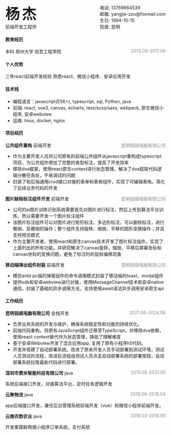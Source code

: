 <div style="display: flex; align-items: flex-start; justify-content: space-between">
    <div>
        <div style="font-size: 45px; font-weight: bold; letter-spacing: 7px">杨杰</div>
        <div>前端开发工程师</div>
    </div>
    <div style="font-size: 14px; padding-top: 5px;">
            <div>电话: 13769664539</div>
            <div>邮箱: yangjie-zzu@foxmail.com</div>
            <div>生日: 1994-10-15</div>
            <div>现居: 昆明</div>
    </div>
</div>

#### 教育经历

<div style="display: flex; justify-content: space-between">
    <div>本科 郑州大学 信息工程学院</div>
    <div style="opacity: 0.5">2013.09-2017.06</div>
</div>

#### 个人优势
  三年react前端开发经验
  熟悉react、微信小程序、安卓应用开发
#### 技术栈
- 编程语言：javascript(ES6+), typescript, sql, Python, java
- 前端: react, vue3, canvas, echarts, less/scss/sass, webpack, 原生微信小程序, 安卓webview
- 运维: linux, docker, nginx
#### 项目经历

<div style="display: flex; justify-content: space-between">
    <span>
        <span style="font-weight: 600">公共组件重构</span>
        <span> 前端开发</span>
    </span>
    <div style="opacity: 0.5">昆明锐祺电脑有限公司</div>
</div>

- 作为主要开发人员将公司原有的前端公共组件从javascript重构成typescript项目，为公共组件增加了完整的类型标注，提高了开发效率
- 移除dva框架，使用react原生context进行状态管理。解决了dva框架代码逻辑分散在各处，不易调试的问题
- 封装了和后端通用crud接口对接的表单和表格组件，实现了可编辑表格。简化了后续业务代码的开发

<div style="display: flex; justify-content: space-between">
    <span>
        <span style="font-weight: 600">图片缺陷标注组件开发</span>
        <span> 前端开发</span>
    </span>
    <div style="opacity: 0.5">昆明锐祺电脑有限公司</div>
</div>

- 公司的ai图片训练识别系统需要首先对图片进行标注，然后上传到算法平台训练，所以需要开发一个图片标注组件
- 该图片标注组件可以对图片进行矩形标注、多边形标注，可以删除标注，进行撤销、反撤销的操作；整个组件支持旋转、缩放、平移的图形变换操作；并且支持预览模式
- 作为主要开发者，使用react和原生canvas技术开发了图片标注组件。实现了上面列出的所有功能。并研究解决了canvas旋转，缩放，平移后屏幕坐标和canvas坐标的变换问题，避免了标注时的鼠标偏移现象

<div style="display: flex; justify-content: space-between">
    <span>
        <span style="font-weight: 600">移动端弹出组件封装</span>
        <span> 前端开发</span>
    </span>
    <div style="opacity: 0.5">昆明锐祺电脑有限公司</div>
</div>

- 模仿antd pc端的弹窗组件的命令调用模式封装了移动端的toast，modal组件
- 提供sdk和安卓webview进行对接，使用MessageChannel技术和安卓native通信。封装了基础的异步调用方法，支持使用await语法异步调用安卓原生api

#### 工作经历

<div style="display: flex; justify-content: space-between">
    <span>
        <span style="font-weight: 600">昆明锐祺电脑有限公司</span>
        <span> 全栈开发</span>
    </span>
    <div style="opacity: 0.5">2021.06-2024.06</div>
</div>

- 负责业务系统的开发与维护，确保系统稳定性和功能的持续优化。
- 前端代码重构，将原有JavaScript组件迁移至TypeScript，并移除dva依赖，使用react context替代作为状态管理，降低了理解难度
- 基于安卓Webview开发了混合应用app, 复用了原有小程序h5代码。
- 开发并搭建了自动部署系统。改进了原来开发人员手动部署到测试环境，测试人员测试的流程，改进后流程由测试人员点击自动部署系统的部署按钮，自动部署系统拉取最新代码进行部署。

<div style="display: flex; justify-content: space-between">
    <span>
        <span style="font-weight: 600">深圳市费米智能科技有限公司</span>
        <span> java</span>
    </span>
    <div style="opacity: 0.5">2019.05-2021.05</div>
</div>

系统后端接口开发，对接算法平台，定时任务逻辑开发

<div style="display: flex; justify-content: space-between">
    <span>
        <span style="font-weight: 600">云聚物流</span>
        <span> java</span>
    </span>
    <div style="opacity: 0.5">2018.06-2019.04</div>
</div>

app后端接口开发，兼任后台管理系统前端开发（vue）和微信小程序前端开发。

<div style="display: flex; justify-content: space-between">
    <span>
        <span style="font-weight: 600">云南农韵农业</span>
        <span> java</span>
    </span>
    <div style="opacity: 0.5">2018.03-2018.05</div>
</div>

开发果霖鲜商城小程序订单系统，支付系统

